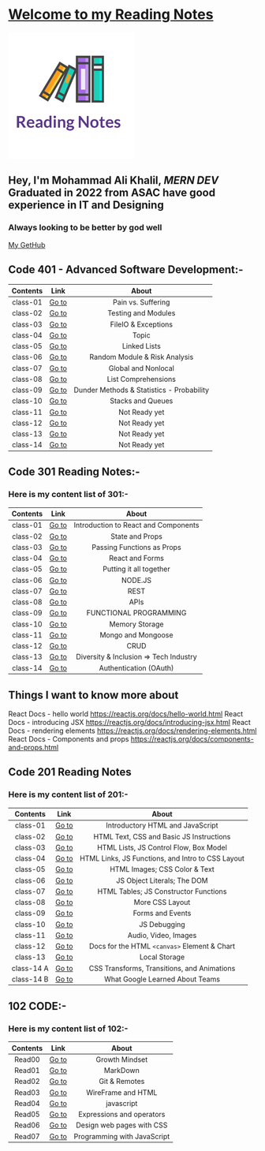 # [Welcome to my Reading Notes](https://moegts.github.io/reading-notes/)

![Reading Notes](readingNotes.png)

## Hey, I'm Mohammad Ali Khalil, *MERN DEV* Graduated in **2022** from **ASAC** have good experience in **IT** and **Designing**

### Always looking to be better by god well

[My GetHub](https://github.com/moegts)

## Code 401 - Advanced Software Development:-

| Contents |             Link             |                   About                   |
| :------: | :--------------------------: | :---------------------------------------: |
| class-01 | [Go to](./md401/class-01.md) |            Pain vs. Suffering             |
| class-02 | [Go to](./md401/class-02.md) |            Testing and Modules            |
| class-03 | [Go to](./md401/class-03.md) |            FileIO & Exceptions            |
| class-04 | [Go to](./md401/class-04.md) |                   Topic                   |
| class-05 | [Go to](./md401/class-05.md) |               Linked Lists                |
| class-06 | [Go to](./md401/class-06.md) |       Random Module & Risk Analysis       |
| class-07 | [Go to](./md401/class-07.md) |            Global and Nonlocal            |
| class-08 | [Go to](./md401/class-08.md) |            List Comprehensions            |
| class-09 | [Go to](./md401/class-09.md) | Dunder Methods & Statistics - Probability |
| class-10 | [Go to](./md401/class-10.md) |             Stacks and Queues             |
| class-11 | [Go to](./md401/class-11.md) |               Not Ready yet               |
| class-12 | [Go to](./md401/class-12.md) |               Not Ready yet               |
| class-13 | [Go to](./md401/class-13.md) |               Not Ready yet               |
| class-14 | [Go to](./md401/class-14.md) |               Not Ready yet               |

## Code 301 Reading Notes:-

### Here is my content list of 301:-

| Contents |             Link             |                 About                  |
| :------: | :--------------------------: | :------------------------------------: |
| class-01 | [Go to](./md301/class-01.md) |  Introduction to React and Components  |
| class-02 | [Go to](./md301/class-02.md) |            State and Props             |
| class-03 | [Go to](./md301/class-03.md) |       Passing Functions as Props       |
| class-04 | [Go to](./md301/class-04.md) |            React and Forms             |
| class-05 | [Go to](./md301/class-05.md) |        Putting it all together         |
| class-06 | [Go to](./md301/class-06.md) |                NODE.JS                 |
| class-07 | [Go to](./md301/class-07.md) |                  REST                  |
| class-08 | [Go to](./md301/class-08.md) |                  APIs                  |
| class-09 | [Go to](./md301/class-09.md) |         FUNCTIONAL PROGRAMMING         |
| class-10 | [Go to](./md301/class-10.md) |             Memory Storage             |
| class-11 | [Go to](./md301/class-11.md) |           Mongo and Mongoose           |
| class-12 | [Go to](./md301/class-12.md) |                  CRUD                  |
| class-13 | [Go to](./md301/class-13.md) | Diversity & Inclusion => Tech Industry |
| class-14 | [Go to](./md301/class-14.md) |         Authentication (OAuth)         |

## Things I want to know more about

React Docs - hello world https://reactjs.org/docs/hello-world.html
React Docs - introducing JSX https://reactjs.org/docs/introducing-jsx.html
React Docs - rendering elements https://reactjs.org/docs/rendering-elements.html
React Docs - Components and props https://reactjs.org/docs/components-and-props.html

## Code 201 Reading Notes

### Here is my content list of 201:-

|  Contents  |         Link          |                       About                       |
| :--------: | :-------------------: | :-----------------------------------------------: |
|  class-01  | [Go to](class-01.md)  |         Introductory HTML and JavaScript          |
|  class-02  | [Go to](class-02.md)  |     HTML Text, CSS and Basic JS Instructions      |
|  class-03  | [Go to](class-03.md)  |      HTML Lists, JS Control Flow, Box Model       |
|  class-04  | [Go to](class-04.md)  | HTML Links, JS Functions, and Intro to CSS Layout |
|  class-05  | [Go to](class-05.md)  |           HTML Images; CSS Color & Text           |
|  class-06  | [Go to](class-06.md)  |            JS Object Literals; The DOM            |
|  class-07  | [Go to](class-07.md)  |       HTML Tables; JS Constructor Functions       |
|  class-08  | [Go to](class-08.md)  |                  More CSS Layout                  |
|  class-09  | [Go to](class-09.md)  |                 Forms and Events                  |
|  class-10  | [Go to](class-10.md)  |                   JS Debugging                    |
|  class-11  | [Go to](class-11.md)  |               Audio, Video, Images                |
|  class-12  | [Go to](class-12.md)  |   Docs for the HTML `<canvas>` Element & Chart    |
|  class-13  | [Go to](class-13.md)  |                   Local Storage                   |
| class-14 A | [Go to](class-14a.md) |    CSS Transforms, Transitions, and Animations    |
| class-14 B | [Go to](class-14b.md) |          What Google Learned About Teams          |

## 102 CODE:-

### Here is my content list of 102:-

| Contents |           Link            |            About            |
| :------: | :-----------------------: | :-------------------------: |
|  Read00  | [Go to](Growthmindset.md) |       Growth Mindset        |
|  Read01  |    [Go to](read01.md)     |          MarkDown           |
|  Read02  |    [Go to](read02.md)     |        Git & Remotes        |
|  Read03  |    [Go to](read03.md)     |     WireFrame and HTML      |
|  Read04  |    [Go to](read04.md)     |         javascript          |
|  Read05  |    [Go to](read05.md)     |  Expressions and operators  |
|  Read06  |    [Go to](read06.md)     |  Design web pages with CSS  |
|  Read07  |    [Go to](read07.md)     | Programming with JavaScript |
